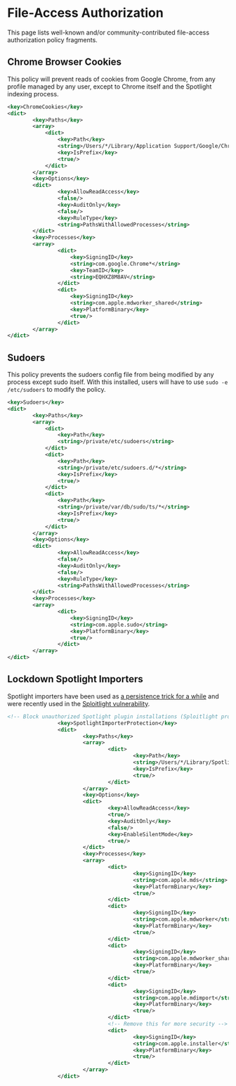 # File-Access Authorization

This page lists well-known and/or community-contributed file-access
authorization policy fragments.

## Chrome Browser Cookies

This policy will prevent reads of cookies from Google Chrome, from any profile
managed by any user, except to Chrome itself and the Spotlight indexing
process.

```xml
<key>ChromeCookies</key>
<dict>
		<key>Paths</key>
		<array>
			<dict>
				<key>Path</key>
				<string>/Users/*/Library/Application Support/Google/Chrome/*/Cookies</string>
				<key>IsPrefix</key>
				<true/>
			</dict>
		</array>
		<key>Options</key>
		<dict>
				<key>AllowReadAccess</key>
				<false/>
				<key>AuditOnly</key>
				<false/>
				<key>RuleType</key>
				<string>PathsWithAllowedProcesses</string>
		</dict>
		<key>Processes</key>
		<array>
				<dict>
					<key>SigningID</key>
					<string>com.google.Chrome*</string>
					<key>TeamID</key>
					<string>EQHXZ8M8AV</string>
				</dict>
				<dict>
					<key>SigningID</key>
					<string>com.apple.mdworker_shared</string>
					<key>PlatformBinary</key>
					<true/>
				</dict>
		</array>
</dict>
```

## Sudoers

This policy prevents the sudoers config file from being modified by any process
except sudo itself. With this installed, users will have to use
`sudo -e /etc/sudoers` to modify the policy.

```xml
<key>Sudoers</key>
<dict>
		<key>Paths</key>
		<array>
			<dict>
				<key>Path</key>
				<string>/private/etc/sudoers</string>
			</dict>
			<dict>
				<key>Path</key>
				<string>/private/etc/sudoers.d/*</string>
				<key>IsPrefix</key>
				<true/>
			</dict>
			<dict>
				<key>Path</key>
				<string>/private/var/db/sudo/ts/*</string>
				<key>IsPrefix</key>
				<true/>
			</dict>
		</array>
		<key>Options</key>
		<dict>
				<key>AllowReadAccess</key>
				<false/>
				<key>AuditOnly</key>
				<false/>
				<key>RuleType</key>
				<string>PathsWithAllowedProcesses</string>
		</dict>
		<key>Processes</key>
		<array>
				<dict>
					<key>SigningID</key>
					<string>com.apple.sudo</string>
					<key>PlatformBinary</key>
					<true/>
				</dict>
		</array>
</dict>
```

## Lockdown Spotlight Importers

Spotlight importers have been used as [a persistence trick for a while](https://theevilbit.github.io/beyond/beyond_0011/) and were recently used in the [Sploitlight vulnerability](https://www.microsoft.com/en-us/security/blog/2025/07/28/sploitlight-analyzing-a-spotlight-based-macos-tcc-vulnerability/).

```xml
<!-- Block unauthorized Spotlight plugin installations (Sploitlight protection) -->
                <key>SpotlightImporterProtection</key>
                <dict>
                        <key>Paths</key>
                        <array>
                                <dict>
                                        <key>Path</key>
                                        <string>/Users/*/Library/Spotlight</string>
                                        <key>IsPrefix</key>
                                        <true/>
                                </dict>
                        </array>
                        <key>Options</key>
                        <dict>
                                <key>AllowReadAccess</key>
                                <true/>
                                <key>AuditOnly</key>
                                <false/>
                                <key>EnableSilentMode</key>
                                <true/>
                        </dict>
                        <key>Processes</key>
                        <array>
                                <dict>
                                        <key>SigningID</key>
                                        <string>com.apple.mds</string>
                                        <key>PlatformBinary</key>
                                        <true/>
                                </dict>
                                <dict>
                                        <key>SigningID</key>
                                        <string>com.apple.mdworker</string>
                                        <key>PlatformBinary</key>
                                        <true/>
                                </dict>
                                <dict>
                                        <key>SigningID</key>
                                        <string>com.apple.mdworker_shared</string>
                                        <key>PlatformBinary</key>
                                        <true/>
                                </dict>
                                <dict>
                                        <key>SigningID</key>
                                        <string>com.apple.mdimport</string>
                                        <key>PlatformBinary</key>
                                        <true/>
                                </dict>
                                <!-- Remove this for more security -->
                                <dict>
                                        <key>SigningID</key>
                                        <string>com.apple.installer</string>
                                        <key>PlatformBinary</key>
                                        <true/>
                                </dict>
                        </array>
                </dict>
```
